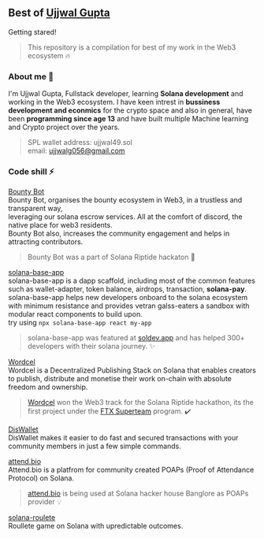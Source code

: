 ## Best of [Ujjwal Gupta](https://twitter.com/ujjwalgupta49)<br/>
Getting stared! <br/>
> This repository is a compilation for best of my work in the Web3 ecosystem 🔥

### About me 🤙
I'm Ujjwal Gupta, Fullstack developer, learning **Solana development** and working in the Web3 ecosystem.
I have keen intrest in **bussiness development and econmics** for the crypto space and also in general,
have been **programming since age 13** and have built multiple Machine learning and Crypto project over the years.<br/>
>SPL wallet address: ujjwal49.sol<br/>
>email: ujjwalg056@gmail.com
    
### Code shill ⚡
[Bounty Bot](https://twitter.com/thebountybot)<br/>
Bounty Bot, organises the bounty ecosystem in Web3, in a trustless and transparent way,<br/>
leveraging our solana escrow services. All at the comfort of discord, the native place for web3 residents.<br/>
Bounty Bot also, increases the community engagement and helps in attracting contributors.<br/> 
> Bounty Bot was a part of Solana Riptide hackaton 🌊

[solana-base-app](https://github.com/UjjwalGupta49/solana-base-app)<br/>
solana-base-app is a dapp scaffold, including most of the common features<br/> 
such as wallet-adapter, token balance, airdrops, transaction, **solana-pay**.<br/>
solana-base-app helps new developers onboard to the solana ecosystem with minimum resistance and provides vetran galss-eaters a sandbox with modular react components to build upon.<br/> 
try using `npx solana-base-app react my-app`
> solana-base-app was featured at [soldev.app](https://soldev.app/library/scaffolds) and has helped 300+ developers with their solana journey. ✨

[Wordcel](https://www.wordcel.club/)<br/>
Wordcel is a Decentralized Publishing Stack on Solana that enables creators to publish, distribute and monetise their work on-chain with absolute freedom and ownership.<br/>
> [Wordcel](https://www.wordcel.club/) won the Web3 track for the Solana Riptide hackathon, its the first project under the [FTX Superteam](https://www.ftxsuperteam.com/) program. ✔️

[DisWallet](https://diswallet.app/)<br/>
DisWallet makes it easier to do fast and secured transactions with your community members in just a few simple commands.

[attend.bio](https://attend.bio/)<br/>
Attend.bio is a platfrom for community created POAPs (Proof of Attendance Protocol) on Solana.<br/>
> [attend.bio](https://attend.bio/) is being used at Solana hacker house Banglore as POAPs provider 💡

[solana-roulete](https://github.com/UjjwalGupta49/solana-roulete)<br/>
Roullete game on Solana with upredictable outcomes.




    
  
